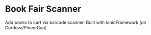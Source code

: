 Book Fair Scanner
===

Add books to cart via barcode scanner. Built with IonicFramework (on Cordova/PhoneGap)

